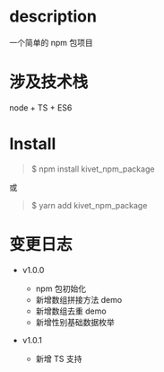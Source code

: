 # description

一个简单的 npm 包项目

# 涉及技术栈

node + TS + ES6

# Install

> $ npm install kivet_npm_package

或

> $ yarn add kivet_npm_package

# 变更日志

- v1.0.0

  - npm 包初始化
  - 新增数组拼接方法 demo
  - 新增数组去重 demo
  - 新增性别基础数据枚举

- v1.0.1
  - 新增 TS 支持
